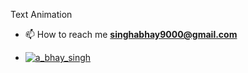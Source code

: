 Text Animation 
- 📫 How to reach me **singhabhay9000@gmail.com**
- <p align="left"> <a href="https://twitter.com/a_bhay_singh" target="blank"><img src="https://img.shields.io/twitter/follow/a_bhay_singh?logo=twitter&style=for-the-badge" alt="a_bhay_singh" /></a> </p>


